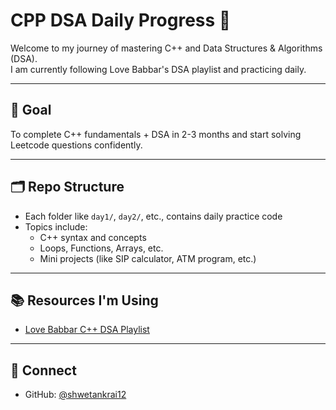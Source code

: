 # CPP DSA Daily Progress 🚀

Welcome to my journey of mastering C++ and Data Structures & Algorithms (DSA).  
I am currently following Love Babbar's DSA playlist and practicing daily.

---

## 🎯 Goal

To complete C++ fundamentals + DSA in 2-3 months and start solving Leetcode questions confidently.

---

## 🗂️ Repo Structure

- Each folder like `day1/`, `day2/`, etc., contains daily practice code
- Topics include:
  - C++ syntax and concepts
  - Loops, Functions, Arrays, etc.
  - Mini projects (like SIP calculator, ATM program, etc.)

---

## 📚 Resources I'm Using

- [Love Babbar C++ DSA Playlist](https://youtube.com/playlist?list=PLDzeHZWIZsTryvtXdMr6rPh4IDexB5NIA)

---

## 🔗 Connect

- GitHub: [@shwetankrai12](https://github.com/shwetankrai12)